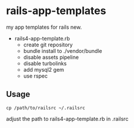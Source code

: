 rails-app-templates
===================

my app templates for rails new.

- rails4-app-template.rb
  - create git repository
  - bundle install to ./vendor/bundle
  - disable assets pipeline
  - disable turbolinks
  - add mysql2 gem
  - use rspec

## Usage

```
cp /path/to/railsrc ~/.railsrc
```

adjust the path to rails4-app-template.rb in .railsrc
